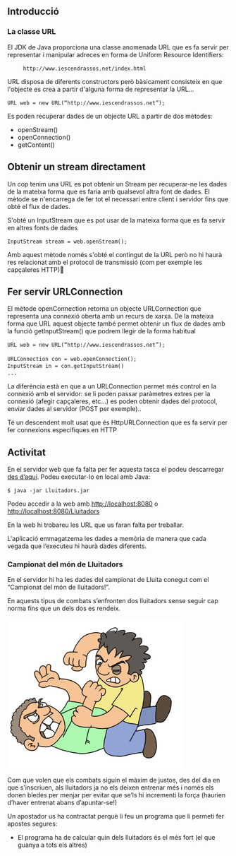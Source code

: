 Introducció
--------------------

### La classe URL

El JDK de Java proporciona una classe anomenada URL que es fa servir per representar i manipular adreces en forma de Uniform Resource Identifiers:

	 	 http://www.iescendrassos.net/index.html


URL disposa de diferents constructors però bàsicament consisteix en que l'objecte es crea a partir d'alguna forma de representar la URL...


    URL web = new URL(“http://www.iescendrassos.net”);


Es poden recuperar dades de un objecte URL a partir de dos mètodes:


* openStream()
* openConnection()
* getContent()

Obtenir un stream directament
------------------------------

Un cop tenim una URL es pot obtenir un Stream per recuperar-ne les dades de la mateixa forma que es faria amb qualsevol altra font de dades. El mètode se n'encarrega de fer tot el necessari entre client i servidor fins que obté el flux de dades.

S'obté un InputStream que es pot usar de la mateixa forma que es fa servir en altres fonts de dades

    InputStream stream = web.openStream();

Amb aquest mètode només s'obté el contingut de la URL però no hi haurà res relacionat amb el protocol de transmissió (com per exemple les capçaleres HTTP)

Fer servir URLConnection
-------------------------------

El mètode openConnection retorna un objecte URLConnection que representa una connexió oberta amb un recurs de xarxa. De la mateixa forma que URL aquest objecte també permet obtenir un flux de dades amb la funció getInputStream() que podrem llegir de la forma habitual

    URL web = new URL(“http://www.iescendrassos.net”);

    URLConnection con = web.openConnection();
    InputStream in = con.getInputStream()
    ...

La diferència està en que a un URLConnection permet més control en la connexió amb el servidor: se li poden passar paràmetres extres per la connexió (afegir capçaleres, etc...) es poden obtenir dades del protocol, enviar dades al servidor (POST per exemple)..

Té un descendent molt usat que és HttpURLConnection que es fa servir per fer connexions específiques en HTTP

Activitat
-----------------------------------
En el servidor web que fa falta per fer aquesta tasca el podeu descarregar [des d’aquí](https://drive.google.com/file/d/0B1USLpQ7TipGUFNSSTB3aWRTemc/view?usp=sharing). Podeu executar-lo en local amb Java:

    $ java -jar Lluitadors.jar

Podeu accedir a la web amb [http://localhost:8080](http://localhost:8080) o [http://localhost:8080/Lluitadors](http://localhost:8080/Lluitadors)

En la web hi trobareu les URL que us faran falta per treballar.

L'aplicació emmagatzema les dades a memòria de manera que cada vegada que l’executeu hi haurà dades diferents.

### Campionat del món de Lluitadors

En el servidor hi ha les dades del campionat de Lluita conegut com el “Campionat del món de lluitadors!”.

En aquests tipus de combats s’enfronten dos lluitadors sense seguir cap norma fins que un dels dos es rendeix.

![Baralla](imatges/baralla.png)

Com que volen que els combats siguin el màxim de justos, des del dia en que s'inscriuen,  als lluitadors ja no els deixen entrenar més i només els donen bledes per menjar per evitar que se’ls hi incrementi la força (haurien d’haver entrenat abans d’apuntar-se!)

Un apostador us ha contractat perquè li feu un programa que li permeti fer apostes segures:

* El programa ha de calcular quin dels lluitadors és el més fort (el que guanya a tots els altres)
